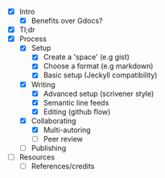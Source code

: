 * [x] Intro
  * [x] Benefits over Gdocs?
* [x] Tl;dr
* [x] Process
  * [x] Setup
    * [x] Create a 'space' (e.g gist)
    * [x] Choose a format (e.g markdown)
    * [x] Basic setup (Jeckyll compatibility)
  * [x] Writing
    * [x] Advanced setup (scrivener style)
    * [x] Semantic line feeds
    * [x] Editing (github flow)
  * [x] Collaborating
    * [x] Multi-autoring
    * [ ] Peer review
  * [ ] Publishing
* [ ] Resources
  * [ ] References/credits